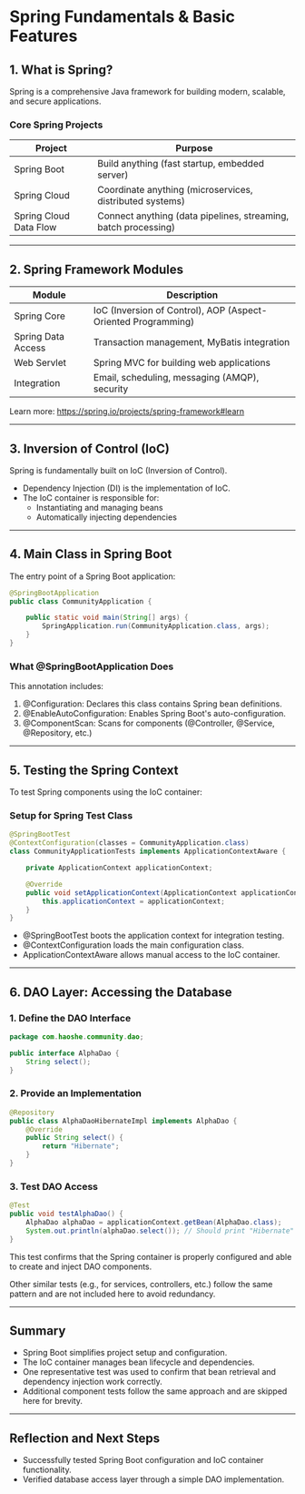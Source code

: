# Spring Fundamentals & Basic Features

## 1. What is Spring?

Spring is a comprehensive Java framework for building modern, scalable, and secure applications.

### Core Spring Projects
| Project                  | Purpose                            |
|--------------------------|------------------------------------|
| Spring Boot              | Build anything (fast startup, embedded server) |
| Spring Cloud             | Coordinate anything (microservices, distributed systems) |
| Spring Cloud Data Flow   | Connect anything (data pipelines, streaming, batch processing) |

---

## 2. Spring Framework Modules

| Module              | Description                                  |
|---------------------|----------------------------------------------|
| Spring Core         | IoC (Inversion of Control), AOP (Aspect-Oriented Programming) |
| Spring Data Access  | Transaction management, MyBatis integration |
| Web Servlet         | Spring MVC for building web applications     |
| Integration         | Email, scheduling, messaging (AMQP), security |

Learn more: https://spring.io/projects/spring-framework#learn

---

## 3. Inversion of Control (IoC)

Spring is fundamentally built on IoC (Inversion of Control).

- Dependency Injection (DI) is the implementation of IoC.
- The IoC container is responsible for:
    - Instantiating and managing beans
    - Automatically injecting dependencies

---

## 4. Main Class in Spring Boot

The entry point of a Spring Boot application:

```java
@SpringBootApplication
public class CommunityApplication {

    public static void main(String[] args) {
        SpringApplication.run(CommunityApplication.class, args);
    }
}
```

### What @SpringBootApplication Does

This annotation includes:
1. @Configuration: Declares this class contains Spring bean definitions.
2. @EnableAutoConfiguration: Enables Spring Boot's auto-configuration.
3. @ComponentScan: Scans for components (@Controller, @Service, @Repository, etc.)

---

## 5. Testing the Spring Context

To test Spring components using the IoC container:

### Setup for Spring Test Class

```java
@SpringBootTest
@ContextConfiguration(classes = CommunityApplication.class)
class CommunityApplicationTests implements ApplicationContextAware {

    private ApplicationContext applicationContext;

    @Override
    public void setApplicationContext(ApplicationContext applicationContext) throws BeansException {
        this.applicationContext = applicationContext;
    }
}
```

- @SpringBootTest boots the application context for integration testing.
- @ContextConfiguration loads the main configuration class.
- ApplicationContextAware allows manual access to the IoC container.

---

## 6. DAO Layer: Accessing the Database

### 1. Define the DAO Interface

```java
package com.haoshe.community.dao;

public interface AlphaDao {
    String select();
}
```

### 2. Provide an Implementation

```java
@Repository
public class AlphaDaoHibernateImpl implements AlphaDao {
    @Override
    public String select() {
        return "Hibernate";
    }
}
```

### 3. Test DAO Access

```java
@Test
public void testAlphaDao() {
    AlphaDao alphaDao = applicationContext.getBean(AlphaDao.class);
    System.out.println(alphaDao.select()); // Should print "Hibernate"
}
```

This test confirms that the Spring container is properly configured and able to create and inject DAO components.

Other similar tests (e.g., for services, controllers, etc.) follow the same pattern and are not included here to avoid redundancy.

---

## Summary

- Spring Boot simplifies project setup and configuration.
- The IoC container manages bean lifecycle and dependencies.
- One representative test was used to confirm that bean retrieval and dependency injection work correctly.
- Additional component tests follow the same approach and are skipped here for brevity.

---

## Reflection and Next Steps

- Successfully tested Spring Boot configuration and IoC container functionality.
- Verified database access layer through a simple DAO implementation.


